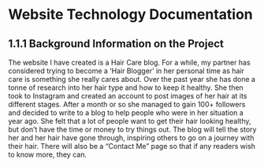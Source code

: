 # Website Technology Documentation
## 1.1.1 Background Information on the Project
The website I have created is a Hair Care blog. For a while, my partner has considered trying to become a ‘Hair Blogger’ in her personal time as hair care is something she really cares about. Over the past year she has done a tonne of research into her hair type and how to keep it healthy. She then took to Instagram and created an account to post images of her hair at its different stages. After a month or so she managed to gain 100+ followers and decided to write to a blog to help people who were in her situation a year ago. She felt that a lot of people want to get their hair looking healthy, but don’t have the time or money to try things out. The blog will tell the story her and her hair have gone through, inspiring others to go on a journey with their hair. There will also be a “Contact Me” page so that if any readers wish to know more, they can. 

